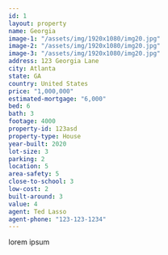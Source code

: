 ```yaml
---
id: 1
layout: property
name: Georgia
image-1: "/assets/img/1920x1080/img20.jpg"
image-2: "/assets/img/1920x1080/img20.jpg"
image-3: "/assets/img/1920x1080/img20.jpg"
address: 123 Georgia Lane
city: Atlanta
state: GA
country: United States
price: "1,000,000"
estimated-mortgage: "6,000"
bed: 6
bath: 3
footage: 4000
property-id: 123asd
property-type: House
year-built: 2020
lot-size: 3
parking: 2
location: 5
area-safety: 5
close-to-school: 3
low-cost: 2
built-around: 3
value: 4
agent: Ted Lasso
agent-phone: "123-123-1234"
---
```

lorem ipsum
